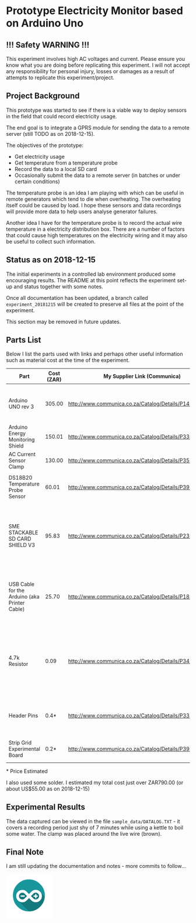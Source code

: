 # Prototype Electricity Monitor based on Arduino Uno

## !!! Safety WARNING !!!

This experiment involves high AC voltages and current. Please ensure you know what you are doing before replicating this 
experiment. I will not accept any responsibility for personal injury, losses or damages as a result of attempts to 
replicate this experiment/project.

## Project Background

This prototype was started to see if there is a viable way to deploy sensors in the field that could record electricity 
usage.

The end goal is to integrate a GPRS module for sending the data to a remote server (still TODO as on 2018-12-15).

The objectives of the prototype:

* Get electricity usage
* Get temperature from a temperature probe
* Record the data to a local SD card
* Occasionally submit the data to a remote server (in batches or under certain conditions)

The temperature probe is an idea I am playing with which can be useful in remote generators which tend to die when 
overheating. The overheating itself could be caused by load. I hope these sensors and data recordings will provide more 
data to help users analyse generator failures.

Another idea I have for the temperature probe is to record the actual wire temperature in a electricity distribution 
box. There are a number of factors that could cause high temperatures on the electricity wiring and it may also be 
useful to collect such information.

## Status as on 2018-12-15

The initial experiments in a controlled lab environment produced some encouraging results. The README at this point 
reflects the experiment set-up and status together with some notes.

Once all documentation has been updated, a branch called `experiment_20181215` will be created to preserve all files at 
the point of the experiment.

This section may be removed in future updates.

## Parts List

Below I list the parts used with links and perhaps other useful information such as material cost at the time of the 
experiment.


| Part                                          | Cost (ZAR) | My Supplier Link (Communica)                           | Notes                                                                                                                 |
|-----------------------------------------------|------------|--------------------------------------------------------|-----------------------------------------------------------------------------------------------------------------------|
| Arduino UNO rev 3                             |     305.00 | http://www.communica.co.za/Catalog/Details/P1424521842 | I have a number of UNO's lying around so I used an old one.                                                           |
| Arduino Energy Monitoring Shield              |     150.01 | http://www.communica.co.za/Catalog/Details/P3308369411 |   |
| AC Current Sensor Clamp                       |     130.00 | http://www.communica.co.za/Catalog/Details/P3569610177 |   |
| DS18B20 Temperature Probe Sensor              |      60.01 | http://www.communica.co.za/Catalog/Details/P3958148566 | Pick a waterproof one - just for incase :-)                                                                           |
| SME STACKABLE SD CARD SHIELD V3               |      95.83 | http://www.communica.co.za/Catalog/Details/P2363846356 | I did not include the cost of the SD card as I am sure everyone must have a couple lying around they can use.         |
| USB Cable for the Arduino (aka Printer Cable) |      25.70 | http://www.communica.co.za/Catalog/Details/P1837703657 | I used a spare one - I have a whole lot of assorted cables collected over the years :-)                               |
| 4.7k Resistor                                 |       0.09 | http://www.communica.co.za/Catalog/Details/P3423848296 | I did not buy this online. I used some spairs I have left from a previous resistor kit/pack I purchased from SparkFun |
| Header Pins                                   |       0.4* | http://www.communica.co.za/Catalog/Details/P3333231207 | Used for convienence of connecting the probe to the Arduino.                                                          |
| Strip Grid Experimental Board                 |       0.2* | http://www.communica.co.za/Catalog/Details/P3913707199 | Only used a tiny piece - 3x3 holes required. 

\* Price Estimated

I also used some solder. I estimated my total cost just over ZAR790.00 (or about US$55.00 as on 2018-12-15)

## Experimental Results

The data captured can be viewed in the file `sample_data/DATALOG.TXT` - it covers a recording period just shy of 7 
minutes while using a kettle to boil some water. The clamp was placed around the live wire (brown).

## Final Note

I am still updating the documentation and notes - more commits to follow...

![Arduino Project](images/arduino-computer-software-library-electronics-arduino-logo-small.png)
